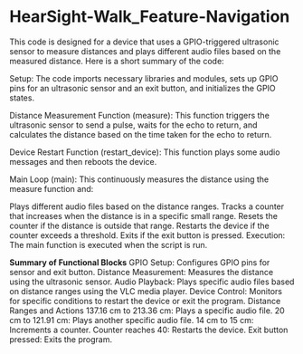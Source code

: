 # HearSight-Walk_Feature-Navigation
This code is designed for a device that uses a GPIO-triggered ultrasonic sensor to measure distances and plays different audio files based on the measured distance.
Here is a short summary of the code:

Setup: The code imports necessary libraries and modules, sets up GPIO pins for an ultrasonic sensor and an exit button, and initializes the GPIO states.

Distance Measurement Function (measure): This function triggers the ultrasonic sensor to send a pulse, waits for the echo to return, and calculates the distance based on the time taken for the echo to return.

Device Restart Function (restart_device): This function plays some audio messages and then reboots the device.

Main Loop (main): This continuously measures the distance using the measure function and:

Plays different audio files based on the distance ranges.
Tracks a counter that increases when the distance is in a specific small range.
Resets the counter if the distance is outside that range.
Restarts the device if the counter exceeds a threshold.
Exits if the exit button is pressed.
Execution: The main function is executed when the script is run.

**Summary of Functional Blocks**
GPIO Setup: Configures GPIO pins for sensor and exit button.
Distance Measurement: Measures the distance using the ultrasonic sensor.
Audio Playback: Plays specific audio files based on distance ranges using the VLC media player.
Device Control: Monitors for specific conditions to restart the device or exit the program.
Distance Ranges and Actions
137.16 cm to 213.36 cm: Plays a specific audio file.
20 cm to 121.91 cm: Plays another specific audio file.
14 cm to 15 cm: Increments a counter.
Counter reaches 40: Restarts the device.
Exit button pressed: Exits the program.
